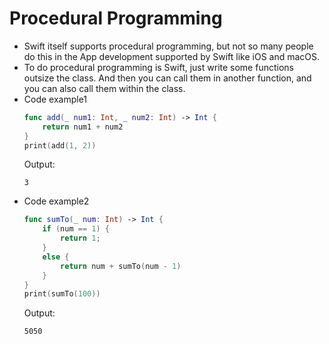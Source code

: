 # Procedural Programming
- Swift itself supports procedural programming, but not so many people do this in the App development supported by Swift like iOS and macOS.
- To do procedural programming is Swift, just write some functions outsize the class. And then you can call them in another function, and you can also call them within the class.
- Code example1
  ```Swift
  func add(_ num1: Int, _ num2: Int) -> Int {
      return num1 + num2
  }
  print(add(1, 2))
  ```
  Output:
  ```
  3
  ```
- Code example2
  ```Swift
  func sumTo(_ num: Int) -> Int {
      if (num == 1) {
          return 1;
      }
      else {
          return num + sumTo(num - 1)
      }
  }
  print(sumTo(100))
  ```
  Output:
  ```
  5050
  ```